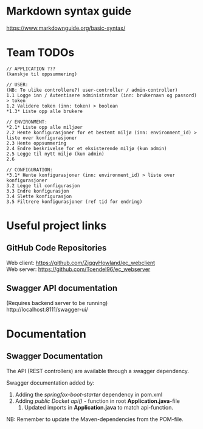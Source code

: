 # Markdown syntax guide
https://www.markdownguide.org/basic-syntax/

# Team TODOs

    // APPLICATION ???
    (kanskje til oppsummering)

    // USER:
    (NB: To ulike controllere?) user-controller / admin-controller)
    1.1 Logge inn / Autentisere administrator (inn: brukernavn og passord) > token
    1.2 Validere token (inn: token) > boolean
    *1.3* Liste opp alle brukere

    // ENVIRONMENT:
    *2.1* Liste opp alle miljøer
    2.2 Hente konfigurasjoner for et bestemt miljø (inn: environment_id) > liste over konfigurasjoner
    2.3 Hente oppsummering
    2.4 Endre beskrivelse for et eksisterende miljø (kun admin)
    2.5 Legge til nytt miljø (kun admin)
    2.6

    // CONFIGURATION:
    *3.1* Hente konfigurasjoner (inn: environment_id) > liste over konfigurasjoner
    3.2 Legge til configurasjon
    3.3 Endre konfigurasjon
    3.4 Slette konfigurasjon
    3.5 Filtrere konfigurasjoner (ref tid for endring)

# Useful project links

## GitHub Code Repositories
Web client: https://github.com/ZiggyHowland/ec_webclient \
Web server: https://github.com/Toendel96/ec_webserver

## Swagger API documentation
(Requires backend server to be running) \
http://localhost:8111/swagger-ui/ 


# Documentation

## Swagger Documentation
The API (REST controllers) are available through a swagger dependency.  

Swagger documentation added by:
1. Adding the *springfox-boot-starter* dependency in pom.xml
2. Adding *public Docket api()* - function in root **Application.java**-file
    1. Updated imports in **Application.java** to match api-function.

NB: Remember to update the Maven-dependencies from the POM-file.
   
